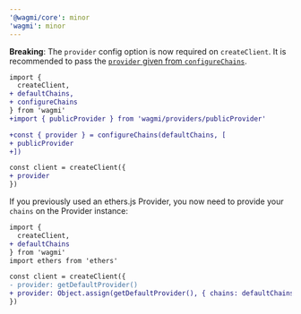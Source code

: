 ```yaml
---
'@wagmi/core': minor
'wagmi': minor
---
```


**Breaking**: The `provider` config option is now required on `createClient`. It is recommended to pass the [`provider` given from `configureChains`](https://wagmi.sh/docs/providers/configuring-chains).

```diff
import {
  createClient,
+ defaultChains,
+ configureChains
} from 'wagmi'
+import { publicProvider } from 'wagmi/providers/publicProvider'

+const { provider } = configureChains(defaultChains, [
+ publicProvider
+])

const client = createClient({
+ provider
})
```

If you previously used an ethers.js Provider, you now need to provide your `chains` on the Provider instance:

```diff
import {
  createClient,
+ defaultChains
} from 'wagmi'
import ethers from 'ethers'

const client = createClient({
- provider: getDefaultProvider()
+ provider: Object.assign(getDefaultProvider(), { chains: defaultChains })
})
```
